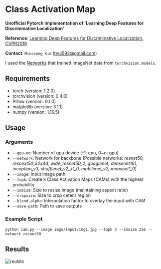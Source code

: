 Class Activation Map
==
**Unofficial Pytorch Implementation of 'Learning Deep Features for Discriminative Localization'**

**Reference**: [Learning Deep Features for Discriminative Localization, CVPR2016](https://arxiv.org/abs/1512.04150)

**Contact**: `Minseong Kim` (tyui592@gmail.com)

I used the [Networks](https://pytorch.org/docs/stable/torchvision/models.html#torchvision-models) that trained ImageNet data from `torchvision.models`.


Requirements
--
* torch (version: 1.2.0)
* torchvision (version: 0.4.0)
* Pillow (version: 6.1.0)
* matplotlib (version: 3.1.1)
* numpy (version: 1.16.5)

Usage
--

### Arguments
* `--gpu-no`: Number of gpu device (-1: cpu, 0~n: gpu)
* `--network`: Network for backbone (Possible networks: *resnet50, resnext50_32x4d, wide_resnet50_2, googlenet, densenet161, inception_v3, shufflenet_v2_x1_0, mobilenet_v2, mnasnet1_0*)
* `--image`: Input image path
* `--topk`: Create k Class Activation Maps (CAMs) with the highest probability
* `--imsize`: Size to resize image (maintaining aspect ratio)
* `--cropsize`: Size to crop cetenr region
* `--blend-alpha`: Interpolation factor to overlay the input with CAM 
* `--save-path`: Path to save outputs

### Example Script

`python cam.py --image imgs/input/img1.jpg --topk 3 --imsize 256 --network resnet50`

Results
--

![reulsts](imgs/results.png)

